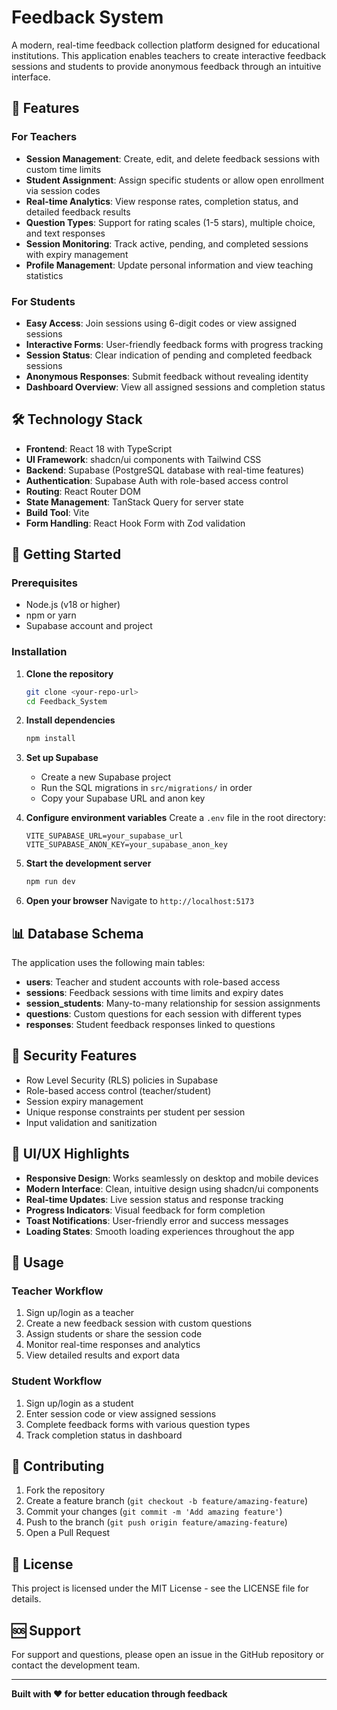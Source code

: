 # Feedback System

A modern, real-time feedback collection platform designed for educational institutions. This application enables teachers to create interactive feedback sessions and students to provide anonymous feedback through an intuitive interface.

## 🎯 Features

### For Teachers

- **Session Management**: Create, edit, and delete feedback sessions with custom time limits
- **Student Assignment**: Assign specific students or allow open enrollment via session codes
- **Real-time Analytics**: View response rates, completion status, and detailed feedback results
- **Question Types**: Support for rating scales (1-5 stars), multiple choice, and text responses
- **Session Monitoring**: Track active, pending, and completed sessions with expiry management
- **Profile Management**: Update personal information and view teaching statistics

### For Students

- **Easy Access**: Join sessions using 6-digit codes or view assigned sessions
- **Interactive Forms**: User-friendly feedback forms with progress tracking
- **Session Status**: Clear indication of pending and completed feedback sessions
- **Anonymous Responses**: Submit feedback without revealing identity
- **Dashboard Overview**: View all assigned sessions and completion status

## 🛠️ Technology Stack

- **Frontend**: React 18 with TypeScript
- **UI Framework**: shadcn/ui components with Tailwind CSS
- **Backend**: Supabase (PostgreSQL database with real-time features)
- **Authentication**: Supabase Auth with role-based access control
- **Routing**: React Router DOM
- **State Management**: TanStack Query for server state
- **Build Tool**: Vite
- **Form Handling**: React Hook Form with Zod validation

## 🚀 Getting Started

### Prerequisites

- Node.js (v18 or higher)
- npm or yarn
- Supabase account and project

### Installation

1. **Clone the repository**

   ```bash
   git clone <your-repo-url>
   cd Feedback_System
   ```

2. **Install dependencies**

   ```bash
   npm install
   ```

3. **Set up Supabase**

   - Create a new Supabase project
   - Run the SQL migrations in `src/migrations/` in order
   - Copy your Supabase URL and anon key

4. **Configure environment variables**
   Create a `.env` file in the root directory:

   ```env
   VITE_SUPABASE_URL=your_supabase_url
   VITE_SUPABASE_ANON_KEY=your_supabase_anon_key
   ```

5. **Start the development server**

   ```bash
   npm run dev
   ```

6. **Open your browser**
   Navigate to `http://localhost:5173`

## 📊 Database Schema

The application uses the following main tables:

- **users**: Teacher and student accounts with role-based access
- **sessions**: Feedback sessions with time limits and expiry dates
- **session_students**: Many-to-many relationship for session assignments
- **questions**: Custom questions for each session with different types
- **responses**: Student feedback responses linked to questions

## 🔐 Security Features

- Row Level Security (RLS) policies in Supabase
- Role-based access control (teacher/student)
- Session expiry management
- Unique response constraints per student per session
- Input validation and sanitization

## 🎨 UI/UX Highlights

- **Responsive Design**: Works seamlessly on desktop and mobile devices
- **Modern Interface**: Clean, intuitive design using shadcn/ui components
- **Real-time Updates**: Live session status and response tracking
- **Progress Indicators**: Visual feedback for form completion
- **Toast Notifications**: User-friendly error and success messages
- **Loading States**: Smooth loading experiences throughout the app

## 📱 Usage

### Teacher Workflow

1. Sign up/login as a teacher
2. Create a new feedback session with custom questions
3. Assign students or share the session code
4. Monitor real-time responses and analytics
5. View detailed results and export data

### Student Workflow

1. Sign up/login as a student
2. Enter session code or view assigned sessions
3. Complete feedback forms with various question types
4. Track completion status in dashboard

## 🤝 Contributing

1. Fork the repository
2. Create a feature branch (`git checkout -b feature/amazing-feature`)
3. Commit your changes (`git commit -m 'Add amazing feature'`)
4. Push to the branch (`git push origin feature/amazing-feature`)
5. Open a Pull Request

## 📄 License

This project is licensed under the MIT License - see the LICENSE file for details.

## 🆘 Support

For support and questions, please open an issue in the GitHub repository or contact the development team.

---

**Built with ❤️ for better education through feedback**
